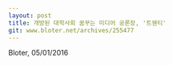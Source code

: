 ```yaml
---
layout: post
title: 개방된 대학사회 꿈꾸는 미디어 공론장, '트웬티'
git: www.bloter.net/archives/255477
---
```

Bloter, 05/01/2016
